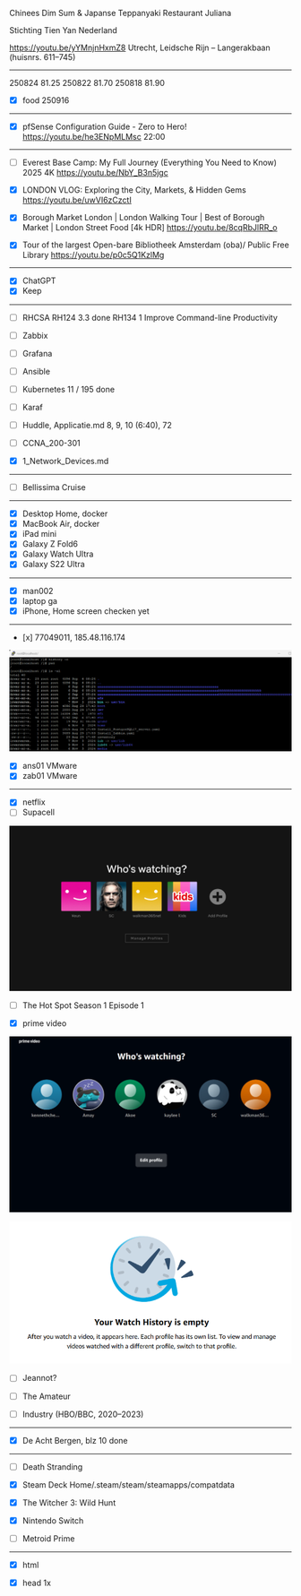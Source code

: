 

Chinees Dim Sum & Japanse Teppanyaki Restaurant Juliana

Stichting Tien Yan Nederland

https://youtu.be/yYMnjnHxmZ8
Utrecht, Leidsche Rijn – Langerakbaan (huisnrs. 611–745)

---

250824 81.25
250822 81.70
250818 81.90

- [x] food 250916

---

- [x] pfSense Configuration Guide - Zero to Hero!
https://youtu.be/he3ENpMLMsc
22:00

---

- [ ] Everest Base Camp: My Full Journey (Everything You Need to Know) 2025 4K
https://youtu.be/NbY_B3n5jgc

- [x] LONDON VLOG: Exploring the City, Markets, & Hidden Gems
https://youtu.be/uwVI6zCzctI

- [x] Borough Market London | London Walking Tour | Best of Borough Market | London Street Food [4k HDR]
https://youtu.be/8cqRbJlRR_o

- [x] Tour of the largest Open-bare Bibliotheek Amsterdam (oba)/ Public Free Library
https://youtu.be/p0c5Q1KzlMg

---

- [x] ChatGPT
- [x] Keep

---

- [ ] RHCSA
RH124
3.3 done
RH134
1 Improve Command-line Productivity

- [ ] Zabbix
- [ ] Grafana
- [ ] Ansible
- [ ] Kubernetes 
11 / 195 done
- [ ] Karaf

- [ ] Huddle, Applicatie.md
8, 9, 10 (6:40), 72

- [ ] CCNA_200-301
- [x] 1_Network_Devices.md 

---

- [ ] Bellissima Cruise

---

- [x] Desktop Home, docker
- [x] MacBook Air, docker
- [x] iPad mini
- [x] Galaxy Z Fold6
- [x] Galaxy Watch Ultra
- [x] Galaxy S22 Ultra

---

- [x] man002
- [x] laptop ga
- [x] iPhone, Home screen checken yet

---

- [x] 77049011, 185.48.116.174

![alt text](image-4.png)

- [x] ans01 VMware
- [x] zab01 VMware

---

- [x] netflix 
- [ ] Supacell 

![alt text](image-1.png)

- [ ] The Hot Spot Season 1 Episode 1 


- [x] prime video

![alt text](image-2.png)

![alt text](image-3.png)

- [ ] Jeannot?


- [ ] The Amateur


- [ ] Industry (HBO/BBC, 2020–2023)

---

- [x] De Acht Bergen, blz 10 done

---

- [ ] Death Stranding


- [x] Steam Deck
Home/.steam/steam/steamapps/compatdata

- [x] The Witcher 3: Wild Hunt


- [x] Nintendo Switch
- [ ] Metroid Prime 

---

- [x] html 
- [x] head 1x

